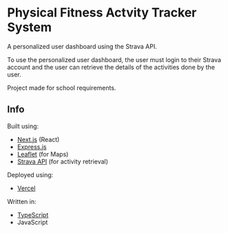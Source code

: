 # Physical Fitness Actvity Tracker System

A personalized user dashboard using the Strava API.

To use the personalized user dashboard, the user must login to their Strava account and the user can retrieve the details of the activities done by the user.

Project made for school requirements.

## Info
Built using:
- [Next.js](https://github.com/vercel/next.js/) (React)
- [Express.js](https://github.com/expressjs/express)
- [Leaflet](https://github.com/Leaflet/Leaflet) (for Maps)
- [Strava API](https://developers.strava.com/) (for activity retrieval)

Deployed using:
- [Vercel](https://github.com/vercel/vercel)

Written in:
- [TypeScript](https://github.com/microsoft/TypeScript)
- JavaScript